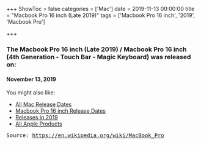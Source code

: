 +++
ShowToc = false
categories = ['Mac']
date = 2019-11-13 00:00:00
title = "Macbook Pro 16 inch (Late 2019)"
tags = ['Macbook Pro 16 inch', '2019', 'Macbook Pro']

+++

### The Macbook Pro 16 inch (Late 2019) / Macbook Pro 16 inch (4th Generation - Touch Bar - Magic Keyboard) was released on: 
#### November 13, 2019


<!--more-->


    
You might also like:

- [All Mac Release Dates](https://AppleReleaseDate.com/categories/mac/)
- [Macbook Pro 16 inch Release Dates](https://AppleReleaseDate.com/tags/macbook-pro-16-inch/)
- [Releases in 2019](https://AppleReleaseDate.com/tags/2019/)
- [All Apple Products](https://AppleReleaseDate.com/categories/)



<kbd> Source: https://en.wikipedia.org/wiki/MacBook_Pro</kbd>

